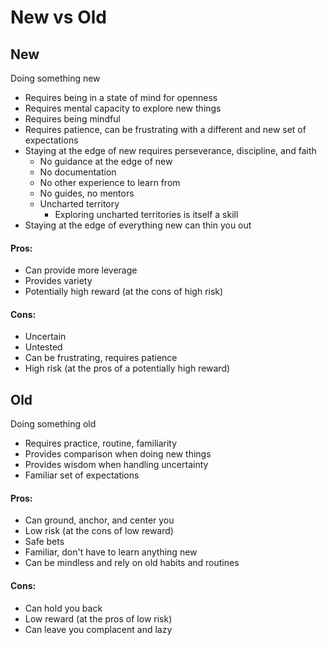# New vs Old

## New

Doing something new

* Requires being in a state of mind for openness
* Requires mental capacity to explore new things
* Requires being mindful
* Requires patience, can be frustrating with a different and new set of expectations
* Staying at the edge of new requires perseverance, discipline, and faith
  * No guidance at the edge of new
  * No documentation
  * No other experience to learn from
  * No guides, no mentors
  * Uncharted territory
    * Exploring uncharted territories is itself a skill
* Staying at the edge of everything new can thin you out

#### Pros:

* Can provide more leverage
* Provides variety
* Potentially high reward \(at the cons of high risk\)

#### Cons:

* Uncertain
* Untested
* Can be frustrating, requires patience
* High risk \(at the pros of a potentially high reward\)

## Old

Doing something old

* Requires practice, routine, familiarity
* Provides comparison when doing new things
* Provides wisdom when handling uncertainty
* Familiar set of expectations

#### Pros:

* Can ground, anchor, and center you
* Low risk \(at the cons of low reward\)
* Safe bets
* Familiar, don't have to learn anything new
* Can be mindless and rely on old habits and routines

#### Cons:

* Can hold you back
* Low reward \(at the pros of low risk\)
* Can leave you complacent and lazy

